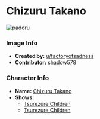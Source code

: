 # Chizuru Takano

![padoru](https://raw.githubusercontent.com/shadow578/Padoru-Padoru/master/Padoru/tsundere-children-chizuru.png "Chizuru Takano")

### Image Info
* **Created by:**    [u/factoryofsadness](https://www.reddit.com/r/Padoru/comments/a55c3f/chizuru_takano_from_tsuredure_children/)
* **Contributor:**   shadow578

### Character Info
* **Name:**   [Chizuru Takano](https://myanimelist.net/character/139270)
* **Shows:**
  * [Tsurezure Children](https://myanimelist.net/anime/34902/Tsurezure_Children)
  * [Tsurezure Children](https://myanimelist.net/manga/58027/Tsurezure_Children)


